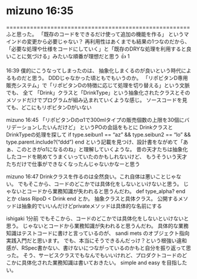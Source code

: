 mizuno
  16:35
======================================================
======================================================
ふと思った。
「既存のコードをできるだけ使って追加の機能を作る」
というマインドの変更から必要じゃない？
再利用性はあくまでも結果の1つなのだから、
「必要な処理や仕様をコードにしていく」と「既存のDRYな処理を利用すると良いことに気づける」みたいな順番が理想だと思う
:+1:
1

16:39
僕的にこうなってしまったのは、
抽象化しまくるのが良いという時代によるものだと思う。
DDDじゃなかった頃ともでもいうのか。
「リポビタンD専用販売システム」で「リポビタンDの特徴に応じて処理を切り替える」という文脈でも、
全て
「Drink」クラスと「DrinkType」という抽象化されたクラスとそのメソッドだけでプログラムが組み込まれていくような感じ。
ソースコードを見ても、どこにもリポビタンDがいない


mizuno
  16:45
「リポビタンDのα1で300mlタイプの販売個数の上限を30個にバリデーションしたいんだけど」
というPOの会話をもとに
DrinkクラスとDrinkTypeの処理を探して
if type.seibun1 == “az” && type.seibun2 == “lo” && type.parent.include?(“ddd”)
end
という記載を見つけ、設計書をながめて「あぁ、このときがα1になるのね」と理解していくような。
昔の天才たちは抽象化したコードを眺めてうまくいっていたのかもしれないけど、
もうそういう天才たちだけで仕事ができなくなったんじゃないかなーと思う


mizuno
  16:47
Drinkクラスを作るのは全然良い。これ自体は悪いことじゃない。
でもそこから、コードのどこかでは具体化をしないといけないと思う。
じゃないとコードから業務知識が失われると思うんだわ。
def type_alpha?
end
とか
class RipoD < Drink
end
とか。
抽象クラスと具体クラス。
公開するメソッドは抽象的でいいんだけどprivateメソッドは具体的な名前にする



ishigaki
  1分前
でもそこから、コードのどこかでは具体化をしないといけないと思う。
じゃないとコードから業務知識が失われると思うんだわ。
具体的な業務知識はテストコードに書けと言っているのが、 sandi mets のオブジェクト指向実践入門だと思います。
でも、本当にそうできるんだっけ？という根強い違和感が、RSpec書かない、書けないにつながっているのかもと自分を振り返って思った。
そう、サービスクラスでもなんでもいいけれど、プロダクトコードのどこかに具体化された業務知識は書いておきたい。
simple and easy を目指したい。